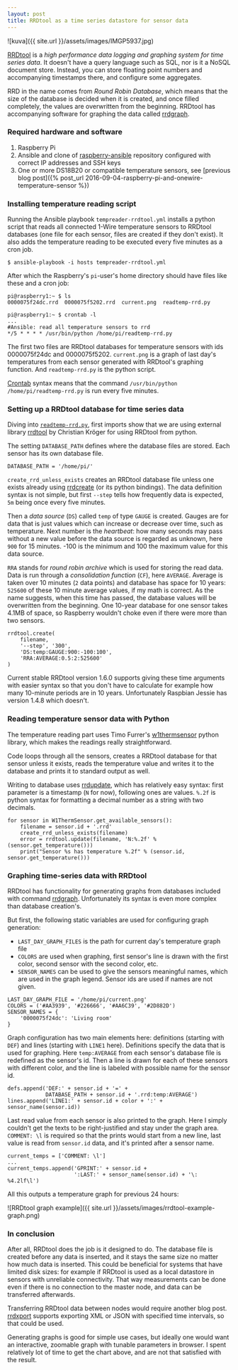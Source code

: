 ```yaml
---
layout: post
title: RRDtool as a time series datastore for sensor data
---
```


![kuva]({{ site.url }}/assets/images/IMGP5937.jpg)


[RRDtool](http://oss.oetiker.ch/rrdtool/) is a *high performance data logging and
graphing system for time series data*. It doesn't have a query language such as SQL,
nor is it a NoSQL document store. Instead, you can store floating point numbers and
accompanying timestamps there, and configure some aggregates.

RRD in the name comes from *Round Robin Database*, which means that the size of the
database is decided when it is created, and once filled completely, the values
are overwritten from the beginning. RRDtool has accompanying software for graphing the
data called [rrdgraph](http://oss.oetiker.ch/rrdtool/doc/rrdgraph.en.html).

### Required hardware and software

1.  Raspberry Pi
2.  Ansible and clone of [raspberry-ansible](https://github.com/rhietala/raspberry-ansible)
    repository configured with correct IP addresses and SSH keys
3.  One or more DS18B20 or compatible temperature sensors, see
    [previous blog post]({% post_url 2016-09-04-raspberry-pi-and-onewire-temperature-sensor %})

### Installing temperature reading script

Running the Ansible playbook `tempreader-rrdtool.yml` installs a python script
that reads all connected 1-Wire temperature sensors to RRDtool databases (one
file for each sensor, files are created if they don't exist). It also adds the
temperature reading to be executed every five minutes as a cron job.

    $ ansible-playbook -i hosts tempreader-rrdtool.yml

After which the Raspberry's `pi`-user's home directory should have files like
these and a cron job:

    pi@raspberry1:~ $ ls
    0000075f24dc.rrd  0000075f5202.rrd  current.png  readtemp-rrd.py

    pi@raspberry1:~ $ crontab -l
    ...
    #Ansible: read all temperature sensors to rrd
    */5 * * * * /usr/bin/python /home/pi/readtemp-rrd.py

The first two files are RRDtool databases for temperature sensors with ids
0000075f24dc and 0000075f5202. `current.png` is a graph of last day's temperatures
from each sensor generated with RRDtool's graphing function. And `readtemp-rrd.py`
is the python script.

[Crontab](https://en.wikipedia.org/wiki/Cron) syntax means that the command
`/usr/bin/python /home/pi/readtemp-rrd.py` is run every five minutes.


### Setting up a RRDtool database for time series data

Diving into [`readtemp-rrd.py`](https://github.com/rhietala/raspberry-ansible/blob/master/roles/tempreader-rrdtool/files/readtemp-rrd.py),
first imports show that we are using external library
[rrdtool](https://github.com/commx/python-rrdtool) by Christian Kröger for
using RRDtool from python.

The setting `DATABASE_PATH` defines where the database files are stored. Each sensor
has its own database file.

    DATABASE_PATH = '/home/pi/'

`create_rrd_unless_exists` creates an RRDtool database file unless one exists
already using [rrdcreate](http://oss.oetiker.ch/rrdtool/doc/rrdcreate.en.html)
(or its python bindings). The data definition syntax is not simple, but
first `--step` tells how frequently data is expected, `5m` being once every
five minutes.

Then a *data source* (`DS`) called `temp` of type `GAUGE` is created. Gauges
are for data that is just values which can increase or decrease over time,
such as temperature. Next number is the *heartbeat*: how many seconds may pass
without a new value before the data source is regarded as unknown, here
`900` for 15 minutes. -100 is the minimum and 100 the maximum value for this
data source.

`RRA` stands for *round robin archive* which is used for storing the read data.
Data is run through a *consolidation function* (`CF`), here `AVERAGE`. Average
is taken over 10 minutes (`2` data points) and database has space for
10 years: `525600` of these 10 minute average values, if my math is correct.
As the name suggests, when this time has passed, the database values will be
overwritten from the beginning. One 10-year database for one sensor takes 4.1MB
of space, so Raspberry wouldn't choke even if there were more than two sensors.

    rrdtool.create(
        filename,
        '--step', '300',
        'DS:temp:GAUGE:900:-100:100',
        'RRA:AVERAGE:0.5:2:525600'
    )

Current stable RRDtool version 1.6.0 supports giving these time arguments with
easier syntax so that you don't have to calculate for example how many 10-minute
periods are in 10 years. Unfortunately Raspbian Jessie has version 1.4.8 which
doesn't.

### Reading temperature sensor data with Python

The temperature reading part uses Timo Furrer's
[w1thermsensor](https://github.com/timofurrer/w1thermsensor)
python library, which makes the readings really straightforward.

Code loops through all the sensors, creates a RRDtool database for that sensor
unless it exists, reads the temperature value and writes it to the database
and prints it to standard output as well.

Writing to database uses
[rrdupdate](http://oss.oetiker.ch/rrdtool/doc/rrdupdate.en.html), which has
relatively easy syntax: first parameter is a timestamp (`N` for now), following
ones are values. `%.2f` is python syntax for formatting a decimal number as
a string with two decimals.

    for sensor in W1ThermSensor.get_available_sensors():
        filename = sensor.id + '.rrd'
        create_rrd_unless_exists(filename)
        error = rrdtool.update(filename, 'N:%.2f' % (sensor.get_temperature()))
        print("Sensor %s has temperature %.2f" % (sensor.id, sensor.get_temperature()))

### Graphing time-series data with RRDtool

RRDtool has functionality for generating graphs from databases included with
command [rrdgraph](http://oss.oetiker.ch/rrdtool/doc/rrdgraph.en.html).
Unfortunately its syntax is even more complex than database creation's.

But first, the following static variables are used for configuring graph generation:

* `LAST_DAY_GRAPH_FILES` is the path for current day's temperature graph file
* `COLORS` are used when graphing, first sensor's line is drawn with the first color,
  second sensor with the second color, etc.
* `SENSOR_NAMES` can be used to give the sensors meaningful names, which are used
  in the graph legend. Sensor ids are used if names are not given.

<!-- markdown requires a tag between list and code block -->

    LAST_DAY_GRAPH_FILE = '/home/pi/current.png'
    COLORS = ('#AA3939', '#226666', '#AA6C39', '#2D882D')
    SENSOR_NAMES = {
        '0000075f24dc': 'Living room'
    }

Graph configuration has two main elements here: definitions (starting with `DEF`)
and lines (starting with `LINE1` here). Definitions specify the data that is
used for graphing. Here `temp:AVERAGE` from each sensor's database file
is redefined as the sensor's id. Then a line is drawn for each of these sensors
with different color, and the line is labeled with possible name for the sensor id.

    defs.append('DEF:' + sensor.id + '=' +
                DATABASE_PATH + sensor.id + '.rrd:temp:AVERAGE')
    lines.append('LINE1:' + sensor.id + color + ':' + sensor_name(sensor.id))

Last read value from each sensor is also printed to the graph. Here I simply
couldn't get the texts to be right-justified and stay under the graph area.
`COMMENT: \l` is required so that the prints would start from a new line,
last value is read from `sensor.id` data, and it's printed after a sensor name.

    current_temps = ['COMMENT: \l']
    ...
    current_temps.append('GPRINT:' + sensor.id +
                         ':LAST:' + sensor_name(sensor.id) + '\: %4.2lf\l')

All this outputs a temperature graph for previous 24 hours:

![RRDtool graph example]({{ site.url }}/assets/images/rrdtool-example-graph.png)

### In conclusion

After all, RRDtool does the job is it designed to do. The database file is created
before any data is inserted, and it stays the same size no matter how much data
is inserted. This could be beneficial for systems that have limited disk sizes:
for example if RRDtool is used as a local datastore in sensors with unreliable
connectivity. That way measurements can be done even if there is no connection
to the master node, and data can be transferred afterwards.

Transferring RRDtool data between nodes would require another blog post.
[rrdxport](http://oss.oetiker.ch/rrdtool/doc/rrdxport.en.html) supports exporting
XML or JSON with specified time intervals, so that could be used.

Generating graphs is good for simple use cases, but ideally one would want an
interactive, zoomable graph with tunable parameters in browser. I spent relatively
lot of time to get the chart above, and are not that satisfied with the result.
